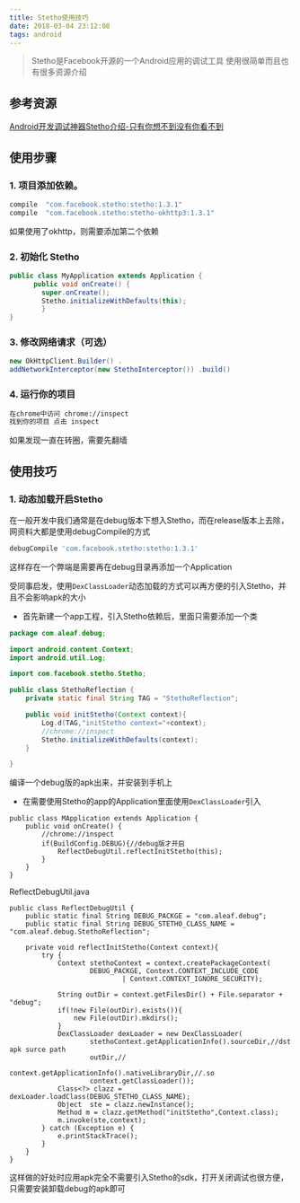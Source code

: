 ```yaml
---
title: Stetho使用技巧
date: 2018-03-04 23:12:08
tags: android
---
```


> Stetho是Facebook开源的一个Android应用的调试工具
> 使用很简单而且也有很多资源介绍

## 参考资源
[Android开发调试神器Stetho介绍-只有你想不到没有你看不到](https://www.jianshu.com/p/a7fdcb2641e8)

## 使用步骤

### 1. 项目添加依赖。

```gradle
compile  "com.facebook.stetho:stetho:1.3.1"
compile  "com.facebook.stetho:stetho-okhttp3:1.3.1"
```
如果使用了okhttp，则需要添加第二个依赖

### 2. 初始化 Stetho

```java
public class MyApplication extends Application { 
      public void onCreate() { 
        super.onCreate(); 
        Stetho.initializeWithDefaults(this); 
        }
}
```

### 3. 修改网络请求（可选）

```java
new OkHttpClient.Builder() .
addNetworkInterceptor(new StethoInterceptor()) .build()
```

### 4. 运行你的项目
  
```txt
在chrome中访问 chrome://inspect
找到你的项目 点击 inspect
```
如果发现一直在转圈，需要先翻墙

## 使用技巧

### 1. 动态加载开启Stetho
在一般开发中我们通常是在debug版本下想入Stetho，而在release版本上去除，网资料大都是使用debugCompile的方式

```gradle
debugCompile 'com.facebook.stetho:stetho:1.3.1' 
```
这样存在一个弊端是需要再在debug目录再添加一个Application

受同事启发，使用`DexClassLoader`动态加载的方式可以再方便的引入Stetho，并且不会影响apk的大小

- 首先新建一个app工程，引入Stetho依赖后，里面只需要添加一个类

```java
package com.aleaf.debug;

import android.content.Context;
import android.util.Log;

import com.facebook.stetho.Stetho;

public class StethoReflection {
    private static final String TAG = "StethoReflection";

    public void initStetho(Context context){
        Log.d(TAG,"initStetho context="+context);
        //chrome://inspect
        Stetho.initializeWithDefaults(context);
    }

}
```
编译一个debug版的apk出来，并安装到手机上

- 在需要使用Stetho的app的Application里面使用`DexClassLoader`引入

```
public class MApplication extends Application {
    public void onCreate() {
        //chrome://inspect
        if(BuildConfig.DEBUG){//debug版才开启
            ReflectDebugUtil.reflectInitStetho(this);
        }
    }
}
```
ReflectDebugUtil.java
```
public class ReflectDebugUtil {
    public static final String DEBUG_PACKGE = "com.aleaf.debug";
    public static final String DEBUG_STETHO_CLASS_NAME = "com.aleaf.debug.StethoReflection";

    private void reflectInitStetho(Context context){
        try {
            Context stethoContext = context.createPackageContext(
                    DEBUG_PACKGE, Context.CONTEXT_INCLUDE_CODE
                            | Context.CONTEXT_IGNORE_SECURITY);

            String outDir = context.getFilesDir() + File.separator + "debug";
            if(!new File(outDir).exists()){
                new File(outDir).mkdirs();
            }
            DexClassLoader dexLoader = new DexClassLoader(
                    stethoContext.getApplicationInfo().sourceDir,//dst apk surce path
                    outDir,//
                    context.getApplicationInfo().nativeLibraryDir,//.so
                    context.getClassLoader());
            Class<?> clazz = dexLoader.loadClass(DEBUG_STETHO_CLASS_NAME);
            Object  ste = clazz.newInstance();
            Method m = clazz.getMethod("initStetho",Context.class);
            m.invoke(ste,context);
        } catch (Exception e) {
            e.printStackTrace();
        }
    }
}
```

这样做的好处时应用apk完全不需要引入Stetho的sdk，打开关闭调试也很方便，只需要安装卸载debug的apk即可